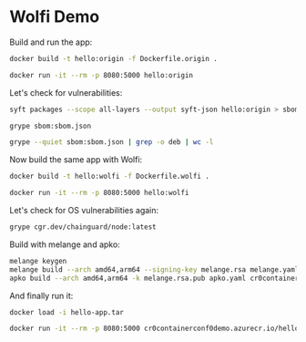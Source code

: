 # Wolfi Demo

Build and run the app:

```bash
docker build -t hello:origin -f Dockerfile.origin .

docker run -it --rm -p 8080:5000 hello:origin
```

Let's check for vulnerabilities:

```bash
syft packages --scope all-layers --output syft-json hello:origin > sbom.json

grype sbom:sbom.json

grype --quiet sbom:sbom.json | grep -o deb | wc -l
```

Now build the same app with Wolfi:

```bash
docker build -t hello:wolfi -f Dockerfile.wolfi .

docker run -it --rm -p 8080:5000 hello:wolfi
```

Let's check for OS vulnerabilities again:

```bash
grype cgr.dev/chainguard/node:latest
```

Build with melange and apko:

```bash
melange keygen
melange build --arch amd64,arm64 --signing-key melange.rsa melange.yaml
apko build --arch amd64,arm64 -k melange.rsa.pub apko.yaml cr0containerconf0demo.azurecr.io/hello-app:latest hello-app.tar
```

And finally run it:

```bash
docker load -i hello-app.tar

docker run -it --rm -p 8080:5000 cr0containerconf0demo.azurecr.io/hello-app:latest-arm64
```
